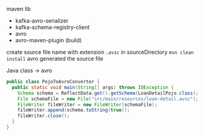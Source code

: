 maven lib
- kafka-avro-serializer
- kafka-schema-registry-client
- avro
- avro-maven-plugin (build)

create source file name with extension `.avsc` in sourceDirectory
`mvn clean install` avro generated the source file


Java class -> avro
```java
public class PojoToAvroConverter {
  public static void main(String[] args) throws IOException {
    Schema schema = ReflectData.get().getSchema(LoanDetailPojo.class);
    File schemaFile = new File("src/main/resources/loan-detail.avsc");
    FileWriter fileWriter = new FileWriter(schemaFile);
    fileWriter.append(schema.toString(true));
    fileWriter.close();
  }
}
```